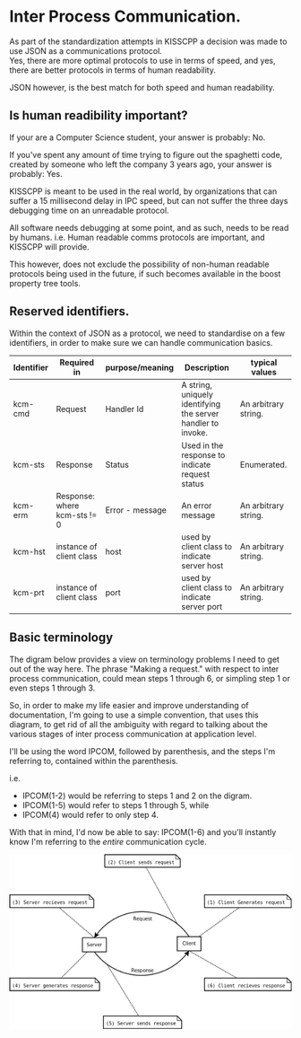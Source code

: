 # Inter Process Communication.

As part of the standardization attempts in KISSCPP a decision was made to use
JSON as a communications protocol.  
Yes, there are more optimal protocols to use in terms of speed, and yes, there
are better protocols in terms of human readability.

JSON however, is the best match for both speed and human readability.

## Is human readibility important?

If your are a Computer Science student, your answer is probably: No.

If you've spent any amount of time trying to figure out the spaghetti code,
created by someone who left the company 3 years ago, your answer is probably:
Yes.

KISSCPP is meant to be used in the real world, by organizations that can suffer
a 15 millisecond delay in IPC speed, but can not suffer the three days debugging
time on an unreadable protocol.

All software needs debugging at some point, and as such, needs to be read by
humans.
i.e. Human readable comms protocols are important, and KISSCPP will provide.

This however, does not exclude the possibility of non-human readable protocols
being used in the future, if such becomes available in the boost property tree
tools.

## Reserved identifiers.

Within the context of JSON as a protocol, we need to standardise on a few
identifiers, in order to make sure we can handle communication basics.

| Identifier | Required in                  | purpose/meaning    | Description                                                  | typical values       |
|------------|------------------------------|--------------------|--------------------------------------------------------------|----------------------|
| kcm-cmd    | Request                      | Handler Id         | A string, uniquely identifying the server handler to invoke. | An arbitrary string. |
| kcm-sts    | Response                     | Status             | Used in the response to indicate request status              | Enumerated.          |
| kcm-erm    | Response: where kcm-sts != 0 | Error - message    | An error message                                             | An arbitrary string. |
| kcm-hst    | instance of client class     | host               | used by client class to indicate server host                 | An arbitrary string. |
| kcm-prt    | instance of client class     | port               | used by client class to indicate server port                 | An arbitrary string. |

## Basic terminology

The digram below provides a view on terminology problems I need to get out of the
way here. The phrase "Making a request." with respect to inter process
communication, could mean steps 1 through 6, or simpling step 1 or even steps 1
through 3.

So, in order to make my life easier and improve understanding of documentation,
I'm going to use a simple convention, that uses this diagram, to get rid of all
the ambiguity with regard to talking about the various stages of inter process
communication at application level.

I'll be using the word IPCOM, followed by parenthesis, and the steps I'm
referring to, contained within the parenthesis.

i.e.

* IPCOM(1-2) would be referring to steps 1 and 2 on the digram.
* IPCOM(1-5) would refer to steps 1 through 5, while 
* IPCOM(4) would refer to only step 4.

With that in mind, I'd now be able to say: IPCOM(1-6) and you'll instantly know
I'm referring to the _entire_ communication cycle.

![ipc figure 1](dia/ipc_fig_1.png "Figure 1")


